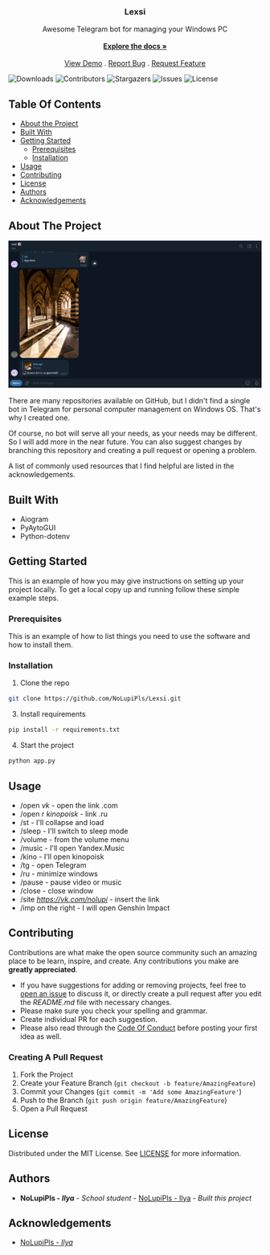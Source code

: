 <br/>
<p align="center">
  <h3 align="center">Lexsi</h3>

  <p align="center">
    Awesome Telegram bot for managing your Windows PC
    <br/>
    <br/>
    <a href="https://github.com/NoLupiPls/Lexsi"><strong>Explore the docs »</strong></a>
    <br/>
    <br/>
    <a href="https://github.com/NoLupiPls/Lexsi">View Demo</a>
    .
    <a href="https://github.com/NoLupiPls/Lexsi/issues">Report Bug</a>
    .
    <a href="https://github.com/NoLupiPls/Lexsi/issues">Request Feature</a>
  </p>
</p>

![Downloads](https://img.shields.io/github/downloads/NoLupiPls/Lexsi/total) ![Contributors](https://img.shields.io/github/contributors/NoLupiPls/Lexsi?color=dark-green) ![Stargazers](https://img.shields.io/github/stars/NoLupiPls/Lexsi?style=social) ![Issues](https://img.shields.io/github/issues/NoLupiPls/Lexsi) ![License](https://img.shields.io/github/license/NoLupiPls/Lexsi) 

## Table Of Contents

* [About the Project](#about-the-project)
* [Built With](#built-with)
* [Getting Started](#getting-started)
  * [Prerequisites](#prerequisites)
  * [Installation](#installation)
* [Usage](#usage)
* [Contributing](#contributing)
* [License](#license)
* [Authors](#authors)
* [Acknowledgements](#acknowledgements)

## About The Project

![Screen Shot](images/screenshot.png)

There are many repositories available on GitHub, but I didn't find a single bot in Telegram for personal computer management on Windows OS. That's why I created one.

Of course, no bot will serve all your needs, as your needs may be different. So I will add more in the near future. You can also suggest changes by branching this repository and creating a pull request or opening a problem.

A list of commonly used resources that I find helpful are listed in the acknowledgements.

## Built With

* Aiogram
* PyAytoGUI
* Python-dotenv

## Getting Started

This is an example of how you may give instructions on setting up your project locally.
To get a local copy up and running follow these simple example steps.

### Prerequisites

This is an example of how to list things you need to use the software and how to install them.

### Installation

1. Clone the repo

```sh
git clone https://github.com/NoLupiPls/Lexsi.git
```

3. Install requirements

```sh
pip install -r requirements.txt
```

4. Start the project

```sh
python app.py
```

## Usage

* /open <i>vk</i> - open the link .com
* /open r <i>kinopoisk</i> - link .ru
* /st - I'll collapse and load
* /sleep - I'll switch to sleep mode
* /volume - from the volume menu
* /music - I'll open Yandex.Music
* /kino - I'll open kinopoisk
* /tg - open Telegram
* /ru - minimize windows
* /pause - pause video or music
* /close - close window
* /site  <i>https://vk.com/nolupi </i> - insert the link
* /imp on the right - I will open Genshin Impact

## Contributing

Contributions are what make the open source community such an amazing place to be learn, inspire, and create. Any contributions you make are **greatly appreciated**.
* If you have suggestions for adding or removing projects, feel free to [open an issue](https://github.com/NoLupiPls/Lexsi/issues/new) to discuss it, or directly create a pull request after you edit the *README.md* file with necessary changes.
* Please make sure you check your spelling and grammar.
* Create individual PR for each suggestion.
* Please also read through the [Code Of Conduct](https://github.com/NoLupiPls/Lexsi/blob/main/CODE_OF_CONDUCT.md) before posting your first idea as well.

### Creating A Pull Request

1. Fork the Project
2. Create your Feature Branch (`git checkout -b feature/AmazingFeature`)
3. Commit your Changes (`git commit -m 'Add some AmazingFeature'`)
4. Push to the Branch (`git push origin feature/AmazingFeature`)
5. Open a Pull Request

## License

Distributed under the MIT License. See [LICENSE](https://github.com/NoLupiPls/Lexsi/blob/main/LICENSE.md) for more information.

## Authors

* **NoLupiPls - <i>Ilya</i>** - *School student* - [NoLupiPls - Ilya](https://github.com/NoLupiPls/) - *Built this project*

## Acknowledgements

* [NoLupiPls - <i>Ilya</i>](https://github.com/NoLupiPls/)
